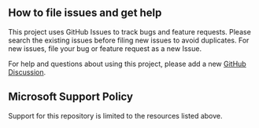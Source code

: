 ## How to file issues and get help  

This project uses GitHub Issues to track bugs and feature requests. Please search the existing
issues before filing new issues to avoid duplicates.  For new issues, file your bug or
feature request as a new Issue.

For help and questions about using this project, please add a new [GitHub Discussion](https://github.com/microsoft/kalypso/discussions).

## Microsoft Support Policy  

Support for this repository is limited to the resources listed above.
